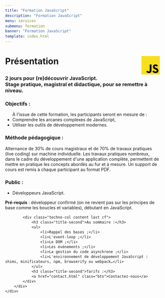 ```yaml
---
title: "Formation JavaScript"
description: "Formation JavaScript"
menu: services
submenu: formation
banner: "Formation JavaScript"
template: index.html
---
```

<div class="techno-logo">
	<div class="wrap cf">
		<div class="inner">
			<h3 style="font-size:2em;">
				<img src="img/logo-javascript.svg" alt="JavaScript" style="width:60px;float:right;">
				Présentation
			</h3>
		</div>
	</div>
</div>

<section class="section">
	<div class="wrap cf">
		<div class="inner">
			<h3 class="title-second">2 jours pour (re)découvrir JavaScript.<br>Stage pratique, magistral et didactique, pour se remettre à niveau.</h3>
			<div class="techno-col content cf">
				<h3 class="title-second">Objectifs :</h3>
				<ul>À l'issue de cette formation, les participants seront en mesure de :
					<li>Comprendre les arcanes complexes de JavaScript,</li>
					<li>Utiliser les outils de développement modernes.</li>
				</ul>
				<h3 class="title-second">Méthode pédagogique :</h3>
				<p>Alternance de 30% de cours magistraux et de 70% de travaux pratiques (live coding) sur machine individuelle. Les travaux pratiques nombreux, dans le cadre du développement d'une application complète, permettent de mettre en pratique les concepts abordés au fur et à mesure. Un support de cours est remis à chaque participant au format PDF.</p>
				<h3 class="title-second">Public :</h3>
				<ul>
					<li>Développeurs JavaScript.</li>
				</ul>
				<p><strong>Pré-requis</strong> : développeur confirmé (on ne revient pas sur les principes de base comme les boucles et variables), débutant en JavaScript.</p>
			</div>

			<div class="techno-col content last cf">
				<h3 class="title-second">Au sommaire :</h3>
				<ul>
					<li>Rappel des bases ;</li>
					<li>L'event-loop ;</li>
					<li>Le DOM ;</li>
					<li>Les événements ;</li>
					<li>La gestion du code asynchrone ;</li>
					<li>L'environnement de développement JavaScript : shims, minificateurs, npm, browserify ou webpack…</li>
				</ul>
				<h3 class="title-second">Tarifs :</h3>
				<a href="contact.html" class="btn">Contactez-nous</a>
			</div>
		</div>
	</div>
</section>
